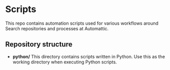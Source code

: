 # Scripts

This repo contains automation scripts used for various workflows around Search
repositories and processes at Automattic.

## Repository structure

- **python/**
  This directory contains scripts written in Python. Use this as the
  working directory when executing Python scripts.